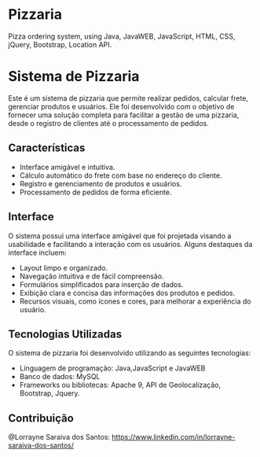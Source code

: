 # Pizzaria
Pizza ordering system, using Java, JavaWEB, JavaScript, HTML, CSS, jQuery, Bootstrap, Location API.


# Sistema de Pizzaria

Este é um sistema de pizzaria que permite realizar pedidos, calcular frete, gerenciar produtos e usuários. Ele foi desenvolvido com o objetivo de fornecer uma solução completa para facilitar a gestão de uma pizzaria, desde o registro de clientes até o processamento de pedidos.

## Características

- Interface amigável e intuitiva.
- Cálculo automático do frete com base no endereço do cliente.
- Registro e gerenciamento de produtos e usuários.
- Processamento de pedidos de forma eficiente.

## Interface

O sistema possui uma interface amigável que foi projetada visando a usabilidade e facilitando a interação com os usuários. Alguns destaques da interface incluem:

- Layout limpo e organizado.
- Navegação intuitiva e de fácil compreensão.
- Formulários simplificados para inserção de dados.
- Exibição clara e concisa das informações dos produtos e pedidos.
- Recursos visuais, como ícones e cores, para melhorar a experiência do usuário.

## Tecnologias Utilizadas

O sistema de pizzaria foi desenvolvido utilizando as seguintes tecnologias:

- Linguagem de programação: Java,JavaScript e JavaWEB
- Banco de dados: MySQL
- Frameworks ou bibliotecas: Apache 9, API de Geolocalização, Bootstrap, Jquery.

## Contribuição

@Lorrayne Saraiva dos Santos:
https://www.linkedin.com/in/lorrayne-saraiva-dos-santos/

